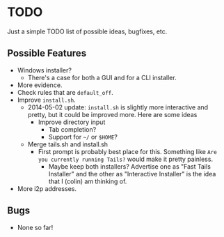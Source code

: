 # TODO
Just a simple TODO list of possible ideas, bugfixes, etc. 

## Possible Features
* Windows installer?
	* There's a case for both a GUI and for a CLI installer.
* More evidence.
* Check rules that are `default_off`.
* Improve `install.sh`.
	* 2014-05-02 update: `install.sh` is slightly more interactive and pretty, but it could be improved more. Here are some ideas
		* Improve directory input 
			* Tab completion?
			* Support for `~/` or `$HOME`?
	* Merge tails.sh and install.sh
		* First prompt is probably best place for this. Something like `Are you currently running Tails?` would make it pretty painless.
			* Maybe keep both installers? Advertise one as "Fast Tails Installer" and the other as "Interactive Installer" is the idea that I (colin) am thinking of. 
* More i2p addresses.

## Bugs
* None so far!
